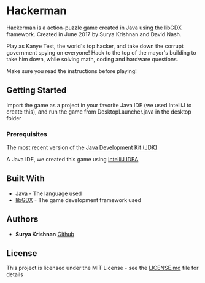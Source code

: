 # Hackerman

Hackerman is a action-puzzle game created in Java using the libGDX framework. Created in June 2017 by Surya Krishnan and David Nash. 

Play as Kanye Test, the world's top hacker, and take down the corrupt government spying on everyone! Hack to the top of the mayor's building to take him down, while solving math, coding and hardware questions.

Make sure you read the instructions before playing!

## Getting Started

Import the game as a project in your favorite Java IDE (we used IntelliJ to create this), and run the game from DesktopLauncher.java in the desktop folder

### Prerequisites

The most recent version of the [Java Development Kit (JDK)](http://www.oracle.com/technetwork/java/javase/downloads/jdk8-downloads-2133151.html)

A Java IDE, we created this game using [IntelliJ IDEA](https://www.jetbrains.com/idea/)

## Built With

* [Java](https://docs.oracle.com/javase/8/docs/) - The language used
* [libGDX](https://libgdx.badlogicgames.com/) - The game development framework used

## Authors

* **Surya Krishnan** [Github](https://github.com/krsh2001)

## License

This project is licensed under the MIT License - see the [LICENSE.md](LICENSE.md) file for details

